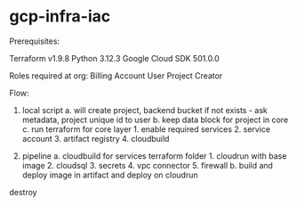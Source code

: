 # gcp-infra-iac
Prerequisites:

Terraform v1.9.8
Python 3.12.3
Google Cloud SDK 501.0.0

Roles required at org:
Billing Account User
Project Creator


Flow:
1. local script 
    a. will create project, backend bucket if not exists
        - ask metadata, project unique id to user
    b. keep data block for project in core
    c. run terraform for core layer
        1. enable required services
        2. service account
        3. artifact registry 
        4. cloudbuild


2. pipeline
    a. cloudbuild for services terraform folder
        1. cloudrun with base image
        2. cloudsql
        3. secrets
        4. vpc connector
        5. firewall
    b. build and deploy image in artifact and deploy on cloudrun


destroy
